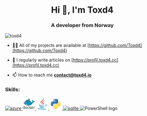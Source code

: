 <h1 align="center">Hi 👋, I'm Toxd4</h1>
<h3 align="center">A developer from Norway</h3>

<p align="left"> <img src="https://komarev.com/ghpvc/?username=toxd4&label=Profile%20views&color=0e75b6&style=flat" alt="toxd4" /> </p>

- 👨‍💻 All of my projects are available at [https://github.com/Toxd4](https://github.com/Toxd4)

- 📝 I regularly write articles on [https://profil.toxd4.cc](https://profil.toxd4.cc)

- 📫 How to reach me **contact@toxd4.io**


<h3 align="left">Skills:</h3>
<p align="left">
  <a href="https://azure.microsoft.com/en-in/" target="_blank" rel="noreferrer">
    <img src="https://www.vectorlogo.zone/logos/microsoft_azure/microsoft_azure-icon.svg" alt="azure" width="40" height="40"/>
  </a>
  <a href="https://www.docker.com/" target="_blank" rel="noreferrer">
    <img src="https://raw.githubusercontent.com/devicons/devicon/master/icons/docker/docker-original-wordmark.svg" alt="docker" width="40" height="40"/>
  </a>
  <a href="https://www.java.com" target="_blank" rel="noreferrer">
    <img src="https://raw.githubusercontent.com/devicons/devicon/master/icons/java/java-original.svg" alt="java" width="40" height="40"/>
  </a>
  <!-- Weitere Icons ... -->
  <a href="https://www.python.org" target="_blank" rel="noreferrer">
    <img src="https://raw.githubusercontent.com/devicons/devicon/master/icons/python/python-original.svg" alt="python" width="40" height="40"/>
  </a>
  <a href="https://www.sqlite.org/" target="_blank" rel="noreferrer">
    <img src="https://www.vectorlogo.zone/logos/sqlite/sqlite-icon.svg" alt="sqlite" width="40" height="40"/>
  </a>
  <img src="https://cdn.icon-icons.com/icons2/2107/PNG/512/file_type_powershell_icon_130243.png" alt="PowerShell logo" height="40" />
</p>
